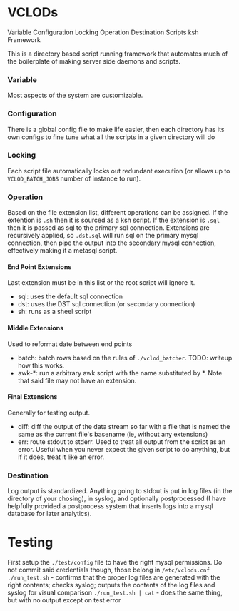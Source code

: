 # VCLODs
Variable Configuration Locking Operation Destination Scripts ksh Framework

This is a directory based script running framework that automates much of the boilerplate of making server side daemons and scripts.

### Variable
Most aspects of the system are customizable.

### Configuration
There is a global config file to make life easier, then each directory has its own configs to fine tune what all the scripts in a given directory will do

### Locking
Each script file automatically locks out redundant execution (or allows up to `VCLOD_BATCH_JOBS` number of instance to run).

### Operation
Based on the file extension list, different operations can be assigned. If the extention is `.sh` then it is sourced as a ksh script. If the extension is `.sql` then it is passed as sql to the primary sql connection. Extensions are recursively applied, so `.dst.sql` will run sql on the primary mysql connection, then pipe the output into the secondary mysql connection, effectively making it a metasql script.

#### End Point Extensions
Last extension must be in this list or the root script will ignore it.
* sql: uses the default sql connection
* dst: uses the DST sql connection (or secondary connection)
* sh: runs as a sheel script

#### Middle Extensions
Used to reformat date between end points
* batch: batch rows based on the rules of `./vclod_batcher`. TODO: writeup how this works.
* awk-*: run a arbitrary awk script with the name substituted by *. Note that said file may not have an extension.

#### Final Extensions
Generally for testing output.
* diff: diff the output of the data stream so far with a file that is named the same as the current file's basename (ie, without any extensions)
* err: route stdout to stderr. Used to treat all output from the script as an error. Useful when you never expect the given script to do anything, but if it does, treat it like an error.

### Destination
Log output is standardized. Anything going to stdout is put in log files (in the directory of your chosing), in syslog, and optionally postprocessed (I have helpfully provided a postprocess system that inserts logs into a mysql database for later analytics).

# Testing

First setup the `./test/config` file to have the right mysql permissions. Do not commit said credentials though, those belong in `/etc/vclods.cnf`
`./run_test.sh` - confirms that the proper log files are generated with the right contents; checks syslog; outputs the contents of the log files and syslog for visual comparison
`./run_test.sh | cat` - does the same thing, but with no output except on test error

